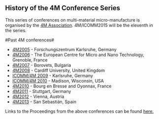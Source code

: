 ## History of the 4M Conference Series

This series of conferences on multi-material micro-manufacture is organised by the [4M Association](/4m-association/node/1.md). 4M/ICOMM2015 will be the eleventh in the series.
<!--break-->
#Past 4M conferences#

 * [4M2005](http://www.4m-net.org/4M_Conference "4M2005 Conference") - Forschungszentrum Karlsruhe, Germany  
 * [4M2006](http://www.4m-net.org/Conference/4M2006 "4M2006 Conference") - The European Centre for Micro and Nano Technology, Grenoble, France  
 * [4M2007](http://www.4m-net.org/Conference/4M2007 "4M2007 Conference") - Borovets, Bulgaria  
 * [4M2008](http://www.4m-net.org/Conference/4M2008 "4M2008 Conference") - Cardiff University, United Kingdom
 * [ICOMM/4M 2009](/4m-association/conference/200.md) - Karlsruhe, Germany
 * [ICOMM/4M 2010](http://www.conferencing.uwex.edu/conferences/ICOMM10) - Madison, Wisconsin, USA  
 * [4M2010](/4m-association/conference/2010.md) - Bourg en Bresse and Oyonnax, France   
 * [4M2011](/4m-association/conference/2011.md) - Stuttgart, Germany
 * [4M2012](/4m-association/conference/2012.md) - Vienna, Austria
 * [4M2013](/4m-association/conference/2013.md) - San Sebastián, Spain

Links to the Proceedings from the above conferences can be found [here.](/4m-association/content/4M-conference-serie.md)